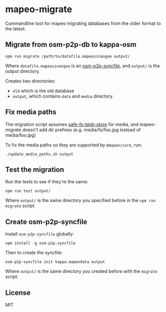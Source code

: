 # mapeo-migrate 

Commandline tool for mapeo migrating databases from the older format to the
latest.

## Migrate from osm-p2p-db to kappa-osm

```
npm run migrate /path/to/datafile.mapeosinangoe output/
``` 

Where `datafile.mapeosinangoe` is an [osm-p2p-syncfile](https://github.com/digidem/osm-p2p-syncfile), and `output/` is the output directory.

Creates two directories: 

  * `old` which is the old database
  * `output`, which contains  `data` and `media` directory.

## Fix media paths

The migration script assumes [safe-fs-blob-store](https://github.com/noffle/safe-fs-blob-store) for media, and mapeo-migrate
doesn't add dir prefixes (e.g. media/fo/foo.jpg instead of media/foo.jpg)

To fix the media paths so they are supported by `@mapeo/core`, run:

```
./update_media_paths.sh output
```


## Test the migration

Run the tests to see if they're the same:

```
npm run test output/
```

Where `output/` is the same directory you specified before in the `npm run
migrate` script.

## Create osm-p2p-syncfile

Install `osm-p2p-syncfile` globally:

```
npm install -g osm-p2p-syncfile
```

Then to create the syncfile: 

```
osm-p2p-syncfile init kappa.mapeodata output
```

Where `output/` is the same directory you created before with the `migrate`
script.

## License

MIT

